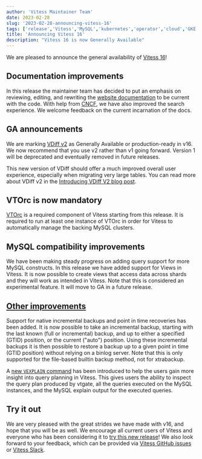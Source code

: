```yaml
---
author: 'Vitess Maintainer Team'
date: 2023-02-28
slug: '2023-02-28-announcing-vitess-16'
tags: ['release','Vitess','MySQL','kubernetes','operator','cloud','GKE','sharding', 'Orchestration', 'Failover', 'High-Availability', 'Backup']
title: 'Announcing Vitess 16'
description: "Vitess 16 is now Generally Available"
---
```


We are pleased to announce the general availability of [Vitess 16](https://vitess.io/docs/16.0/)!

## Documentation improvements

In this release the maintainer team has decided to put an emphasis on reviewing, editing, and rewriting the [website documentation](https://vitess.io/docs/) to be current with the code. 
With help from [CNCF](https://www.cncf.io/), we have also improved the search experience. We welcome feedback on the current incarnation of the docs.

## GA announcements

We are marking [VDiff v2](https://vitess.io/docs/16.0/reference/vreplication/vdiff/) as Generally Available or production-ready in v16. 
We now recommend that you use v2 rather than v1 going forward. Version 1 will be deprecated and eventually removed in future releases.

This new version of VDiff should offer a much improved overall user experience, especially when migrating very large tables. 
You can read more about VDiff v2 in the [Introducing VDiff V2 blog post](https://vitess.io/blog/2022-11-22-vdiff-v2/).

## VTOrc is now mandatory

[VTOrc](https://vitess.io/blog/2022-09-21-vtorc-vitess-native-orchestrator/) is a required component of Vitess starting from this release. 
It is required to run at least one instance of VTOrc in order for Vitess to automatically manage the backing MySQL clusters.

## MySQL compatibility improvements

We have been making steady progress on adding query support for more MySQL constructs. In this release we have added support for Views in Vitess. 
It is now possible to create views that access data across shards and they will work as intended in Vitess. Note that this is considered an experimental feature. It will move to GA in a future release.

## [Other improvements](https://github.com/vitessio/vitess/releases/tag/v16.0.0)

Support for native incremental backups and point in time recoveries has been added. It is now possible to take an incremental backup, starting with the last known (full or incremental) backup, 
and up to either a specified (GTID) position, or the current ("auto") position. Using these incremental backups it is then possible to restore a backup up to a given point in time (GTID position) without 
relying on a binlog server. Note that this is only supported for the file-based builtin backup method, not for xtrabackup.

A [new `VEXPLAIN` command](https://vitess.io/docs/16.0/user-guides/sql/vexplain/) has been introduced to help the users gain more insight into query planning in Vitess. 
This gives users the ability to inspect the query plan produced by vtgate, all the queries executed on the MySQL instances, and the MySQL explain output for the executed queries.

## Try it out
We are very pleased with the great strides we have made with v16, and hope that you will be as well. 
We encourage all current users of Vitess and everyone who has been considering it to [try this new release](https://github.com/vitessio/vitess/releases/tag/v16.0.0)! 
We also look forward to your feedback, which can be provided via [Vitess GitHub issues](https://github.com/vitessio/vitess/issues/new/choose) or [Vitess Slack](https://vitess.slack.com/).

